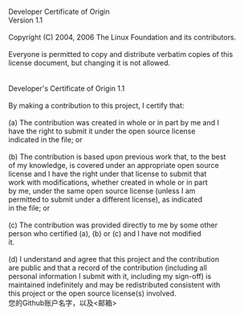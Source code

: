 Developer Certificate of Origin</br>
Version 1.1</br>
</br>
Copyright (C) 2004, 2006 The Linux Foundation and its contributors.</br>
</br>
Everyone is permitted to copy and distribute verbatim copies of this</br>
license document, but changing it is not allowed.</br>
</br>
</br>
Developer's Certificate of Origin 1.1</br>
</br>
By making a contribution to this project, I certify that:</br>
</br>
(a) The contribution was created in whole or in part by me and I</br>
    have the right to submit it under the open source license</br>
    indicated in the file; or</br>
</br>
(b) The contribution is based upon previous work that, to the best</br>
    of my knowledge, is covered under an appropriate open source</br>
    license and I have the right under that license to submit that</br>
    work with modifications, whether created in whole or in part</br>
    by me, under the same open source license (unless I am</br>
    permitted to submit under a different license), as indicated</br>
    in the file; or</br>
</br>
(c) The contribution was provided directly to me by some other</br>
    person who certified (a), (b) or (c) and I have not modified</br>
    it.</br>
</br>
(d) I understand and agree that this project and the contribution</br>
    are public and that a record of the contribution (including all</br>
    personal information I submit with it, including my sign-off) is</br>
    maintained indefinitely and may be redistributed consistent with</br>
    this project or the open source license(s) involved.</br>
您的Github账户名字，以及<邮箱>
